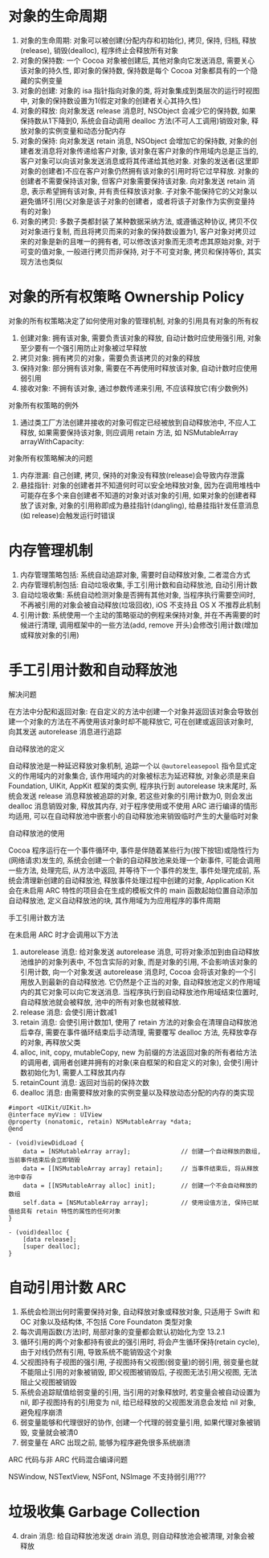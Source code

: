 # 对象的生命周期

1. 对象的生命周期: 对象可以被创建(分配内存和初始化), 拷贝, 保持, 归档, 释放(release), 销毁(dealloc), 程序终止会释放所有对象
2. 对象的保持数: 一个 Cocoa 对象被创建后, 其他对象向它发送消息, 需要关心该对象的持久性, 即对象的保持数, 保持数是每个 Cocoa 对象都具有的一个隐藏的实例变量
3. 对象的创建: 对象的 isa 指针指向对象的类, 将对象集成到类层次的运行时视图中, 对象的保持数设置为1(假定对象的创建者关心其持久性)
4. 对象的释放: 向对象发送 release 消息时, NSObject 会减少它的保持数, 如果保持数从1下降到0, 系统会自动调用 dealloc 方法(不可人工调用)销毁对象, 释放对象的实例变量和动态分配内存
5. 对象的保持: 向对象发送 retain 消息, NSObject 会增加它的保持数, 对象的创建者发消息将对象传递给客户对象, 该对象在客户对象的作用域内总是正当的, 客户对象可以向该对象发送消息或将其传递给其他对象. 对象的发送者(这里即对象的创建者)不应在客户对象仍然拥有该对象的引用时将它过早释放. 对象的创建者不需要保持该对象, 但客户对象需要保持该对象. 向对象发送 retain 消息, 表示希望拥有该对象, 并有责任释放该对象. 子对象不能保持它的父对象以避免循环引用(父对象是该子对象的创建者，或者将该子对象作为实例变量持有的对象)
6. 对象的拷贝: 多数子类都封装了某种数据采纳方法, 或遵循这种协议, 拷贝不仅对对象进行复制, 而且将拷贝而来的对象的保持数设置为1, 客户对象对拷贝过来的对象是新的且唯一的拥有者, 可以修改该对象而无须考虑其原始对象, 对于可变的值对象, 一般进行拷贝而非保持, 对于不可变对象, 拷贝和保持等价, 其实现方法也类似

# 对象的所有权策略 Ownership Policy

对象的所有权策略决定了如何使用对象的管理机制, 对象的引用具有对象的所有权

1. 创建对象: 拥有该对象, 需要负责该对象的释放, 自动计数时应使用强引用, 对象至少要有一个强引用防止对象被过早释放
2. 拷贝对象: 拥有拷贝的对象，需要负责该拷贝的对象的释放
3. 保持对象: 部分拥有该对象, 需要在不再使用时释放该对象, 自动计数时应使用弱引用
4. 接收对象: 不拥有该对象, 通过参数传递来引用, 不应该释放它(有少数例外)

对象所有权策略的例外

1. 通过类工厂方法创建并接收的对象可假定已经被放到自动释放池中, 不应人工释放, 如果需要保持该对象, 则应调用 retain 方法, 如 NSMutableArray arrayWithCapacity:

对象所有权策略解决的问题

1. 内存泄漏: 自己创建, 拷贝, 保持的对象没有释放(release)会导致内存泄露
2. 悬挂指针: 对象的创建者并不知道何时可以安全地释放对象, 因为在调用堆栈中可能存在多个来自创建者不知道的对象对该对象的引用, 如果对象的创建者释放了该对象, 对象的引用称即成为悬挂指针(dangling), 给悬挂指针发任意消息(如 release)会触发运行时错误

# 内存管理机制

1. 内存管理策略包括: 系统自动追踪对象, 需要时自动释放对象, 二者混合方式
2. 内存管理机制包括: 自动垃圾收集, 手工引用计数和自动释放池, 自动引用计数
3. 自动垃圾收集: 系统自动检测对象是否拥有其他对象, 当程序执行需要空间时, 不再被引用的对象会被自动释放(垃圾回收), iOS 不支持且 OS X 不推荐此机制
4. 引用计数: 系统使用一个主动的策略驱动的例程来保持对象, 并在不再需要的时候进行清理, 调用框架中的一些方法(add, remove 开头)会修改引用计数(增加或释放对象的引用)


# 手工引用计数和自动释放池

解决问题

在方法中分配和返回对象: 在自定义的方法中创建一个对象并返回该对象会导致创建一个对象的方法在不再使用该对象时却不能释放它, 可在创建或返回该对象时, 向其发送 autorelease 消息进行追踪

自动释放池的定义

自动释放池是一种延迟释放对象机制, 追踪一个以 `@autoreleasepool` 指令显式定义的作用域内的对象集合, 该作用域内的对象被标志为延迟释放, 对象必须是来自 Foundation, UIKit, AppKit 框架的类实例, 程序执行到 autorelease 块末尾时, 系统会发送 release 消息释放被追踪的对象, 若这些对象的引用计数为0, 则会发出 dealloc 消息销毁对象, 释放其内存, 对于程序使用或不使用 ARC 进行编译的情形均适用, 可以在自动释放池中嵌套小的自动释放池来销毁临时产生的大量临时对象

自动释放池的使用

Cocoa 程序运行在一个事件循环中, 事件是伴随着某些行为(按下按钮)或隐性行为(网络请求)发生的, 系统会创建一个新的自动释放池来处理一个新事件, 可能会调用一些方法, 处理完后, 从方法中返回, 并等待下一个事件的发生, 事件处理完成前, 系统会清理新创建的自动释放池, 释放事件处理过程中创建的对象, Application Kit 会在未启用 ARC 特性的项目会在生成的模板文件的 main 函数起始位置自动添加自动释放池, 定义自动释放池的块, 其作用域为为应用程序的事件周期

手工引用计数方法

在未启用 ARC 时才会调用以下方法

1. autorelease 消息: 给对象发送 autorelease 消息, 可将对象添加到由自动释放池维护的对象列表中, 不包含实际的对象, 而是对象的引用, 不会影响该对象的引用计数, 向一个对象发送 autorelease 消息时, Cocoa 会将该对象的一个引用放入到最新的自动释放池. 它仍然是个正当的对象, 自动释放池定义的作用域内的其它对象可以向它发送消息. 当程序执行到自动释放池作用域结束位置时, 自动释放池就会被释放, 池中的所有对象也就被释放.
2. release 消息: 会使引用计数减1
3. retain 消息: 会使引用计数加1, 使用了 retain 方法的对象会在清理自动释放池后幸存, 需要在事件循环结束后手动清理, 需要覆写 dealloc 方法, 先释放幸存的对象, 再释放父类
5. alloc, init, copy, mutableCopy, new 为前缀的方法返回对象的所有者给方法的调用者, 调用者创建并拥有的对象(来自框架的和自定义的对象), 会使引用计数初始化为1, 需要人工释放其内存
6. retainCount 消息: 返回对当前的保持次数
7. dealloc 消息: 由需要释放对象的实例变量以及释放动态分配的内存的类实现

```
#import <UIKit/UIKit.h>
@interface myView : UIView
@property (nonatomic, retain) NSMutableArray *data;
@end

- (void)viewDidLoad {
	data = [NSMutableArray array];				// 创建一个自动释放的数组, 当前事件结束后会立即销毁
	data = [[NSMutableArray array] retain];		// 当事件结束后, 将从释放池中幸存
	data = [[NSMutableArray alloc] init];		// 创建一个不会自动释放的数组
	self.data = [NSMutableArray array];			// 使用设值方法, 保持已赋值给具有 retain 特性的属性的任何对象
}

- (void)dealloc {
	[data release];
	[super dealloc];
}
```

# 自动引用计数 ARC

1. 系统会检测出何时需要保持对象, 自动释放对象或释放对象, 只适用于 Swift 和 OC 对象以及结构体, 不包括 Core Foundaton 类型对象
2. 每次调用函数(方法)时, 局部对象的变量都会默认初始化为空 13.2.1
1. 循环引用的两个对象都持有彼此的强引用时, 将会产生循环保持(retain cycle), 由于对线仍然有引用, 导致系统不能销毁这个对象
2. 父视图持有子视图的强引用, 子视图持有父视图(弱变量)的弱引用, 弱变量也就不能阻止引用的对象被销毁, 即父视图被销毁后, 子视图无法引用父视图, 无法阻止父视图被销毁
3. 系统会追踪赋值给弱变量的引用, 当引用的对象释放时, 若变量会被自动设置为 nil, 即子视图持有的引用变为 nil, 给已经释放的父视图发消息会发给 nil 对象, 避免程序崩溃
4. 弱变量能够和代理很好的协作, 创建一个代理的弱变量引用, 如果代理对象被销毁, 变量就会被清0
5. 弱变量在 ARC 出现之前, 能够为程序避免很多系统崩溃

ARC 代码与非 ARC 代码混合编译问题

NSWindow, NSTextView, NSFont, NSImage 不支持弱引用???

# 垃圾收集 Garbage Collection

4. drain 消息: 给自动释放池发送 drain 消息, 则自动释放池会被清理, 对象会被释放
